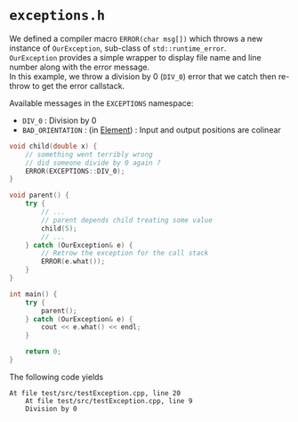 # `exceptions.h`

We defined a compiler macro `ERROR(char msg[])` which throws a new instance of `OurException`, sub-class of `std::runtime_error`.\
`OurException` provides a simple wrapper to display file name and line number along with the error message.\
In this example, we throw a division by 0 (`DIV_0`) error that we catch then re-throw to get the error callstack.

Available messages in the `EXCEPTIONS` namespace:

- `DIV_0` : Division by 0
- `BAD_ORIENTATION` : (in [Element](#element)) : Input and output positions are colinear

```cpp
void child(double x) {
	// something went terribly wrong
	// did someone divide by 0 again ?
	ERROR(EXCEPTIONS::DIV_0);
}

void parent() {
	try {
		// ...
		// parent depends child treating some value
		child(5);
		// ...
	} catch (OurException& e) {
		// Retrow the exception for the call stack
		ERROR(e.what());
	}
}

int main() {
	try {
		parent();
	} catch (OurException& e) {
		cout << e.what() << endl;
	}

	return 0;
}
```

The following code yields

```
At file test/src/testException.cpp, line 20
	At file test/src/testException.cpp, line 9
	Division by 0
```
